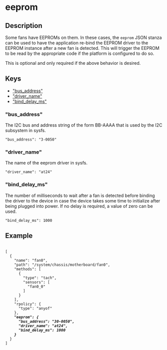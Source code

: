 # eeprom

## Description

Some fans have EEPROMs on them. In these cases, the `eeprom` JSON stanza can be
used to have the application re-bind the EEPROM driver to the EEPROM instance
after a new fan is detected. This will trigger the EEPROM to be read by the
appropriate code if the platform is configured to do so.

This is optional and only required if the above behavior is desired.

## Keys

- ["bus_address"](#bus_address)
- ["driver_name"](#driver_name)
- ["bind_delay_ms"](#bind_delay_ms)

### "bus_address"

The I2C bus and address string of the form BB-AAAA that is used by the I2C
subsystem in sysfs.

```text
"bus_address": "3-0050"
```

### "driver_name"

The name of the eeprom driver in sysfs.

```text
"driver_name": "at24"
```

### "bind_delay_ms"

The number of milliseconds to wait after a fan is detected before binding the
driver to the device in case the device takes some time to initialize after
being plugged into power. If no delay is required, a value of zero can be used.

```text
"bind_delay_ms": 1000
```

## Example

<pre><code>
[
  {
    "name": "fan0",
    "path": "/system/chassis/motherboard/fan0",
    "methods": [
      {
        "type": "tach",
        "sensors": [
          "fan0_0"
        ]
      }
    ],
    "rpolicy": {
      "type": "anyof"
    },
    <b><i>"eeprom": {
      "bus_address": "30-0050",
      "driver_name": "at24",
      "bind_delay_ms": 1000
    }</i></b>
  }
]
</code></pre>
